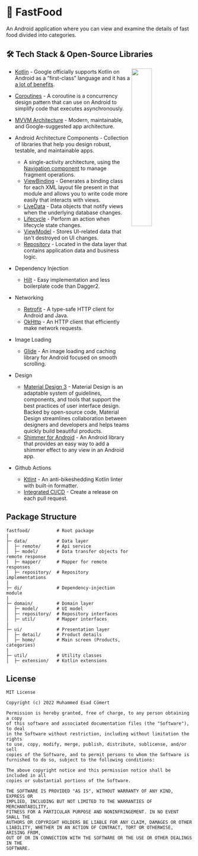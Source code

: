# 🍔 FastFood

An Android application where you can view and examine the details of fast food divided into
categories.

## 🛠 Tech Stack & Open-Source Libraries

<img align="right" width="33%" src="demo/Demo.gif">

- [Kotlin](https://kotlinlang.org/) - Google officially supports Kotlin on Android as a
  “first-class” language and it has a [a lot of benefits](https://developer.android.com/kotlin).
- [Coroutines](https://kotlinlang.org/docs/reference/coroutines-overview.html) - A coroutine is a
  concurrency design pattern that can use on Android to simplify code that executes asynchronously.
- [MVVM Architecture](https://developer.android.com/topic/architecture#recommended-app-arch) -
  Modern, maintainable, and Google-suggested app architecture.
- Android Architecture Components - Collection of libraries that help you design robust, testable,
  and maintainable apps.
    - A single-activity architecture, using
      the [Navigation component](https://developer.android.com/guide/navigation/navigation-getting-started)
      to manage fragment operations.
    - [ViewBinding](https://developer.android.com/topic/libraries/view-binding) - Generates a
      binding class for each XML layout file present in that module and allows you to write code
      more easily that interacts with views.
    - [LiveData](https://developer.android.com/topic/libraries/architecture/livedata) - Data objects
      that notify views when the underlying database changes.
    - [Lifecycle](https://developer.android.com/topic/libraries/architecture/lifecycle) - Perform an
      action when lifecycle state changes.
    - [ViewModel](https://developer.android.com/topic/libraries/architecture/viewmodel) - Stores
      UI-related data that isn't destroyed on UI changes.
    - [Repository](https://developer.android.com/topic/architecture/data-layer) - Located in the
      data layer that contains application data and business logic.
- Dependency Injection
    - [Hilt](https://developer.android.com/training/dependency-injection/hilt-android) - Easy
      implementation and less boilerplate code than Dagger2.
- Networking
    - [Retrofit](https://square.github.io/retrofit/) - A type-safe HTTP client for Android and Java.
    - [OkHttp](https://square.github.io/okhttp/) - An HTTP client that efficiently make network
      requests.
- Image Loading
    - [Glide](https://bumptech.github.io/glide/) - An image loading and caching library for Android
      focused on smooth scrolling.
- Design
    - [Material Design 3](https://m3.material.io/) - Material Design is an adaptable system of
      guidelines, components, and tools that support the best practices of user interface design.
      Backed by open-source code, Material Design streamlines collaboration between designers and
      developers and helps teams quickly build beautiful products.
    - [Shimmer for Android](https://facebook.github.io/shimmer-android/) - An Android library that
      provides an easy way to add a shimmer effect to any view in an Android app.

- Github Actions
  - [Ktlint](https://ktlint.github.io/) - An anti-bikeshedding Kotlin linter with built-in formatter.
  - [Integrated CI/CD](https://github.com/muhammedesadcomert/FastFood/blob/main/.github/workflows/android.yml) - Create a release on each pull request.

## Package Structure

```
fastfood/          # Root package
|
├─ data/           # Data layer
│  ├─ remote/      # Api service
│  ├─ model/       # Data transfer objects for remote response
│  ├─ mapper/      # Mapper for remote responses
│  ├─ repository/  # Repository implementations
|
├─ di/             # Dependency-injection module
|
├─ domain/         # Domain layer
│  ├─ model/       # UI model
│  ├─ repository/  # Repository interfaces
│  ├─ util/        # Mapper interfaces
|
├─ ui/             # Presentation layer
│  ├─ detail/      # Product details
│  ├─ home/        # Main screen (Products, categories)
|
├─ util/           # Utility classes
│  ├─ extension/   # Kotlin extensions
```

## License

```
MIT License

Copyright (c) 2022 Muhammed Esad Cömert

Permission is hereby granted, free of charge, to any person obtaining a copy
of this software and associated documentation files (the "Software"), to deal
in the Software without restriction, including without limitation the rights
to use, copy, modify, merge, publish, distribute, sublicense, and/or sell
copies of the Software, and to permit persons to whom the Software is
furnished to do so, subject to the following conditions:

The above copyright notice and this permission notice shall be included in all
copies or substantial portions of the Software.

THE SOFTWARE IS PROVIDED "AS IS", WITHOUT WARRANTY OF ANY KIND, EXPRESS OR
IMPLIED, INCLUDING BUT NOT LIMITED TO THE WARRANTIES OF MERCHANTABILITY,
FITNESS FOR A PARTICULAR PURPOSE AND NONINFRINGEMENT. IN NO EVENT SHALL THE
AUTHORS OR COPYRIGHT HOLDERS BE LIABLE FOR ANY CLAIM, DAMAGES OR OTHER
LIABILITY, WHETHER IN AN ACTION OF CONTRACT, TORT OR OTHERWISE, ARISING FROM,
OUT OF OR IN CONNECTION WITH THE SOFTWARE OR THE USE OR OTHER DEALINGS IN THE
SOFTWARE.
```
